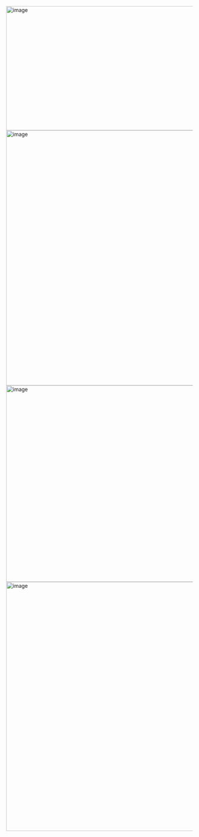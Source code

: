 <img width="1607" height="335" alt="image" src="https://github.com/user-attachments/assets/4705e629-1922-41ba-abcd-9a35433d014f" />
<img width="649" height="688" alt="image" src="https://github.com/user-attachments/assets/ca886906-7fc5-4a57-b358-d57c1beb471e" />
<img width="706" height="530" alt="image" src="https://github.com/user-attachments/assets/3f7d39ca-b595-43ea-b0d5-4859b6ac9e63" />
<img width="617" height="672" alt="image" src="https://github.com/user-attachments/assets/bbf31e2f-edd3-44be-bfc4-50b20cc077fb" />




